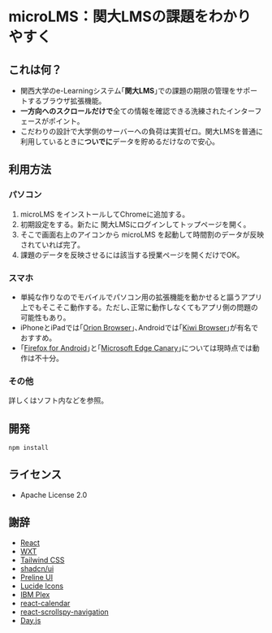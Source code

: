 # microLMS：関大LMSの課題をわかりやすく

## これは何？

* 関西大学のe-Learningシステム｢**関大LMS**｣での課題の期限の管理をサポートするブラウザ拡張機能。
* **一方向へのスクロールだけで**全ての情報を確認できる洗練されたインターフェースがポイント。
* こだわりの設計で大学側のサーバーへの負荷は実質ゼロ。関大LMSを普通に利用しているときに**ついでに**データを貯めるだけなので安心。

## 利用方法

### パソコン

1. microLMS をインストールしてChromeに追加する。
2. 初期設定をする。新たに 関大LMSにログインしてトップページを開く。
3. そこで画面右上のアイコンから microLMS を起動して時間割のデータが反映されていれば完了。
4. 課題のデータを反映させるには該当する授業ページを開くだけでOK。

### スマホ

* 単純な作りなのでモバイルでパソコン用の拡張機能を動かせると謳うアプリ上でもそこそこ動作する。ただし､正常に動作しなくてもアプリ側の問題の可能性もあり。
* iPhoneとiPadでは｢[Orion Browser](https://apps.apple.com/jp/app/orion-browser-by-kagi/id1484498200)｣､Androidでは｢[Kiwi Browser](https://play.google.com/store/apps/details?id=com.kiwibrowser.browser)｣が有名でおすすめ。
* ｢[Firefox for Android](https://play.google.com/store/apps/details?id=org.mozilla.firefox)｣と｢[Microsoft Edge Canary](https://play.google.com/store/apps/details?id=com.microsoft.emmx.canary)｣については現時点では動作は不十分。

### その他

詳しくはソフト内などを参照。

## 開発

```shell
npm install
```

## ライセンス

* Apache License 2.0

## 謝辞

* [React](https://github.com/facebook/react)
* [WXT](https://github.com/wxt-dev/wxt)
* [Tailwind CSS](https://github.com/tailwindlabs/tailwindcss)
* [shadcn/ui](https://github.com/shadcn-ui/ui)
* [Preline UI](https://github.com/htmlstreamofficial/preline)
* [Lucide Icons](https://github.com/lucide-icons/lucide)
* [IBM Plex](https://github.com/IBM/plex)
* [react-calendar](https://github.com/wojtekmaj/react-calendar)
* [react-scrollspy-navigation](https://github.com/toviszsolt/react-scrollspy)
* [Day.js](https://github.com/iamkun/dayjs)
